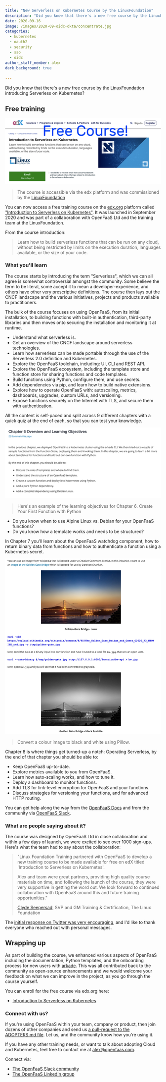 ```yaml
---
title: "New Serverless on Kubernetes Course by the LinuxFoundation"
description: "Did you know that there's a new free course by the LinuxFoundation introducing Serverless on Kubernetes?"
date: 2020-09-16
image: /images/2020-09-oidc-okta/concentrate.jpg
categories:
  - kubernetes
  - oauth2
  - security
  - sso
  - oidc
author_staff_member: alex
dark_background: true

---
```


Did you know that there's a new free course by the LinuxFoundation introducing Serverless on Kubernetes?

## Free training

![Free course!](/images/2020-10-introduction-to-serverless/headline.png)

> The course is accessible via the edx platform and was commissioned by the [LinuxFoundation](https://www.linuxfoundation.org)

You can now access a free training course on the [edx.org](https://www.edx.org) platform called ["Introduction to Serverless on Kubernetes"](https://www.edx.org/course/introduction-to-serverless-on-kubernetes). It was launched in September 2020 and was part of a collaboration with OpenFaaS Ltd and the training team at the LinuxFoundation.

From the course introduction:

> Learn how to build serverless functions that can be run on any cloud, without being restricted by limits on the execution duration, languages available, or the size of your code.

### What you'll learn

The course starts by introducing the term "Serverless", which we can all agree is somewhat controversial amongst the community. Some believe the term to be literal, some accept it to mean a developer-experience, and others have other very prescriptive definitions. The course then lays out the CNCF landscape and the various initiatives, projects and products available to practitioners.

The bulk of the course focuses on using OpenFaaS, from its initial installation, to building functions with built-in authentication, third-party libraries and then moves onto securing the installation and monitoring it at runtime. 

* Understand what serverless is.
* Get an overview of the CNCF landscape around serverless technologies.
* Learn how serverless can be made portable through the use of the Serverless 2.0 definition and Kubernetes.
* Explore the OpenFaaS toolchain, including: UI, CLI and REST API.
* Explore the OpenFaaS ecosystem, including the template store and function store for sharing functions and code templates.
* Build functions using Python, configure them, and use secrets.
* Add dependencies via pip, and learn how to build native extensions.
* Explore how to operate OpenFaaS with: autoscaling, metrics, dashboards, upgrades, custom URLs, and versioning.
* Expose functions securely on the Internet with TLS, and secure them with authentication.

All the content is self-paced and split across 9 different chapters with a quick quiz at the end of each, so that you can test your knowledge.

![Chapter 6 Learning Objectives](/images/2020-10-introduction-to-serverless/chapter-6-objectives.png)

> Here's an example of the learning objectives for Chapter 6. Create Your First Function with Python

* Do you know when to use Alpine Linux vs. Debian for your OpenFaaS functions?
* Do you know how a template works and needs to be structured?

In Chapter 7 you'll learn about the OpenFaaS watchdog component, how to return binary data from functions and how to authenticate a function using a Kubernetes secret.

![Convert color images with Python](/images/2020-10-introduction-to-serverless/convert-color-images.jpg)

> Convert a colour image to black and white using Pillow.

Chapter 8 is where things get turned-up a notch: Operating Serverless, by the end of that chapter you should be able to:

* Keep OpenFaaS up-to-date.
* Explore metrics available to you from OpenFaaS.
* Learn how auto-scaling works, and how to tune it.
* Deploy a dashboard to monitor functions.
* Add TLS for link-level encryption for OpenFaaS and your functions.
* Discuss strategies for versioning your functions, and for advanced HTTP routing.

You can get help along the way from the [OpenFaaS Docs](https://docs.openfaas.com) and from the community via [OpenFaaS Slack](https://slack.openfaas.io/).

### What are people saying about it?

The course was designed by OpenFaaS Ltd in close collaboration and within a few days of launch, we were excited to see over 1000 sign-ups. Here's what the team had to say about the collaboration:

> "Linux Foundation Training partnered with OpenFaaS to develop a new training course to be made available for free on edX titled 'Introduction to Serverless on Kubernetes'.
>
> Alex and team were great partners, providing high quality course materials on time, and following the launch of the course, they were very supportive in getting the word out. We look forward to continued collaboration with OpenFaaS around this and future training opportunities."
>
> [Clyde Seepersad](https://www.linkedin.com/in/clydeseepersad/), SVP and GM Training & Certification, The Linux Foundation 

The [initial response on Twitter was very encouraging](https://twitter.com/alexellisuk/status/1304079447885307904?s=20), and I'd like to thank everyone who reached out with personal messages.

## Wrapping up

As part of building the course, we enhanced various aspects of OpenFaaS including the documentation, Python templates, and the onboarding process for new users with [arkade](https://get-arkade.dev/). This was all contributed back to the community as open-source enhancements and we would welcome your feedback on what we can improve in the project, as you go through the course yourself.

You can enroll for the free course via edx.org here:

* [Introduction to Serverless on Kubernetes](https://www.edx.org/course/introduction-to-serverless-on-kubernetes)

### Connect with us?

If you're using OpenFaaS within your team, company or product, then join dozens of other companies and send us [a pull-request to the ADOPTERS.md file](https://github.com/openfaas/faas/blob/master/ADOPTERS.md). Let us, and the community know how you're using it.

If you have any other training needs, or want to talk about adopting Cloud and Kubernetes, feel free to contact me at [alex@openfaas.com](mailto:alex@openfaas.com).

Connect via:
* [The OpenFaaS Slack community](https://slack.openfaas.io/)
* [The OpenFaaS LinkedIn group](https://www.linkedin.com/groups/13670843/)
